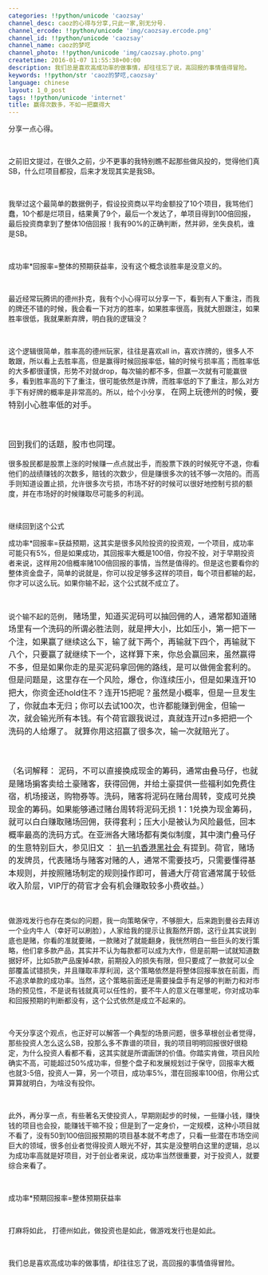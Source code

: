 ```yaml
---
categories: !!python/unicode 'caozsay'
channel_desc: caoz的心得与分享,只此一家,别无分号.
channel_ercode: !!python/unicode 'img/caozsay.ercode.png'
channel_id: !!python/unicode 'caozsay'
channel_name: caoz的梦呓
channel_photo: !!python/unicode 'img/caozsay.photo.png'
createtime: 2016-01-07 11:55:38+00:00
description: 我们总是喜欢高成功率的做事情，却往往忘了说，高回报的事情值得冒险。
keywords: !!python/str 'caoz的梦呓,caozsay'
language: chinese
layout: 1_0_post
tags: !!python/unicode 'internet'
title: 赢得次数多，不如一把赢得大
---
```

<div class="rich_media_content" id="js_content">
<p>
         分享一点心得。
        </p>
<p>
<br/>
</p>
<p>
         之前旧文提过，在很久之前，少不更事的我特别瞧不起那些做风投的，觉得他们真SB，什么烂项目都投，后来才发现其实是我SB。
        </p>
<p>
<br/>
</p>
<p>
         我举过这个最简单的数据例子，假设投资商以平均金额投了10个项目，我骂他们蠢，10个都是烂项目，结果黄了9个，最后一个发达了，单项目得到100倍回报，最后投资商拿到了整体10倍回报！我有90%的正确判断，然并卵，坐失良机，谁是SB。
        </p>
<p>
<br/>
</p>
<p>
         成功率*回报率=整体的预期获益率，没有这个概念谈胜率是没意义的。
        </p>
<p>
<br/>
</p>
<p>
         最近经常玩腾讯的德州扑克，我有个小心得可以分享一下，看到有人下重注，而我的牌还不错的时候，我会看一下对方的胜率，如果胜率很高，我就大胆跟注，如果胜率很低，我就果断弃牌，明白我的逻辑没？
        </p>
<p>
<br/>
</p>
<p>
         这个逻辑很简单，胜率高的德州玩家，往往是喜欢all in，喜欢诈牌的，很多人不敢跟，所以看上去胜率高，但是赢得时候回报率低，输的时候亏损率高；而胜率低的大多都很谨慎，形势不对就drop，每次输的都不多，但赢一次就有可能赢很多，看到胜率高的下了重注，很可能依然是诈牌，而胜率低的下了重注，那么对方手下有好牌的概率是非常高的。所以，给个小分享，
         <span style="font-size: 16px; line-height: 1.6;">
          在网上玩德州的时候，要特别小心胜率低的对手。
         </span>
</p>
<p>
<span style="font-size: 16px; line-height: 1.6;">
<br/>
</span>
</p>
<p>
<span style="font-size: 16px; line-height: 1.6;">
          回到我们的话题，股市也同理。
         </span>
</p>
<p>
         很多股民都是股票上涨的时候赚一点点就出手，而股票下跌的时候死守不退，你看他们的战绩赚钱的次数多，赔钱的次数少，但是赚很多次的钱不够一次陪的。而高手则知道设置止损，允许很多次亏损，市场不好的时候可以很好地控制亏损的额度，并在市场好的时候赚取尽可能多的利润。
        </p>
<p>
<br/>
</p>
<p>
         继续回到这个公式
        </p>
<p>
         成功率*回报率=获益预期，这其实是很多风险投资的投资观，一个项目，成功率可能只有5%，但是如果成功，其回报率大概是100倍，你投不投，对于早期投资者来说，这样用20倍概率赌100倍回报的事情，当然是值得的。但是这也要看你的整体资金盘子，简单的说就是，你可以投足够多这样的项目，每个项目都输的起，你才可以这么玩。如果你输不起，这个公式就不成立了。
        </p>
<p>
<br/>
</p>
<p>
         说个输不起的范例，
         <span style="font-size: 16px; line-height: 1.6;">
          赌场里，知道买泥码可以抽回佣的人，通常都知道赌场里有一个洗码的所谓必胜法则，就是押大小，比如压小，第一把下一个注，如果赢了继续这么下，输了就下两个，再输就下四个，再输就下八个，只要赢了就继续下一个，这样算下来，你总会赢回来，虽然赢得不多，但是如果你走的是买泥码拿回佣的路线，是可以做佣金套利的。但是问题是，这里存在一个风险，爆仓，你连续压小，但是如果连开10把大，你资金还hold住不？连开15把呢？虽然是小概率，但是一旦发生了，你就血本无归；你可以去试100次，也许都能赚到佣金，但输一次，就会输光所有本钱。有个荷官跟我说过，真就连开过n多把把一个洗码的人给爆了。 就算你用这招赢了很多次，输一次就赔光了。
         </span>
</p>
<p>
<span style="font-size: 16px; line-height: 1.6;">
<br/>
</span>
</p>
<p>
<span style="font-size: 16px; line-height: 1.6;">
          （名词解释： 泥码，不可以直接换成现金的筹码，通常由叠马仔，也就是赌场掮客卖给土豪赌客，获得回佣，并给土豪提供一些福利如免费住宿，机场接送，购物券等。洗码，赌客将泥码在赌台周转，变成可兑换现金的筹码。如果能够通过赌台周转将泥码无损 1：1兑换为现金筹码，就可以白白赚取赌场回佣，获得套利；压大小是被认为风险最低，回本概率最高的洗码方式。在亚洲各大赌场都有类似制度，其中澳门叠马仔的生意特别巨大，参见旧文 ：
          <a data_ue_src="http://mp.weixin.qq.com/s?__biz=MzI0MjA1Mjg2Ng==&amp;mid=209540092&amp;idx=1&amp;sn=8a0d7b72660b27ecf2a26d14e59a6770&amp;scene=21#wechat_redirect" href="http://mp.weixin.qq.com/s?__biz=MzI0MjA1Mjg2Ng==&amp;mid=209540092&amp;idx=1&amp;sn=8a0d7b72660b27ecf2a26d14e59a6770&amp;scene=21#wechat_redirect" target="_blank">
           扒一扒香港黑社会
          </a>
          有提到。荷官，赌场的发牌员，代表赌场与赌客对赌的人，通常不需要技巧，只需要懂得基本规则，并按照赌场制定的规则操作即可，普通大厅荷官通常属于较低收入阶层，VIP厅的荷官才会有机会赚取较多小费收益。）
         </span>
</p>
<p>
<br/>
</p>
<p>
         做游戏发行也存在类似的问题，我一向策略保守，不够胆大，后来跑到曼谷去拜访一个业内牛人（幸好可以刷脸），人家给我的提示让我豁然开朗，这行业其实说到底也是赌，你看的准就要赌，一款赌对了就能翻身，我恍然明白一些巨头的发行策略，他们拿多款产品，其实并不认为每款都可以成为大作，但是前期一试就知道数据好坏，比如5款产品废掉4款，前期投入的损失有限，但只要成了一款就可以全部覆盖试错损失，并且赚取丰厚利润，这个策略依然是将整体回报率放在前面，而不追求单款的成功率。当然，这个策略前面还是需要操盘手有足够的判断力和对市场的预见性，不是说有钱就真可以任性的，要不牛人的意义在哪里呢，你对成功率和回报预期的判断都没有，这个公式依然是成立不起来的。
        </p>
<p>
<br/>
</p>
<p>
         今天分享这个观点，也正好可以解答一个典型的场景问题，很多草根创业者觉得，那些投资人怎么这么SB，投那么多不靠谱的项目，我的项目明明回报很好很稳定，为什么投资人看都不看，这其实就是所谓画饼的价值。你踏实肯做，项目风险确实不高，可能超过50%成功率，但整个盘子和发展规划过于保守，回报率大概也就3-5倍，投资人一算，另一个项目，成功率5%，潜在回报率100倍，你用公式算算就明白，为啥没有投你。
        </p>
<p>
<br/>
</p>
<p>
         此外，再分享一点，有些著名天使投资人，早期刚起步的时候，一些赚小钱，赚快钱的项目也会投，能赚钱干嘛不投；但是到了一定身价，一定规模，这种小项目就不看了，没有50到100倍回报预期的项目基本就不考虑了，只看一些潜在市场空间巨大的领域，很多创业者觉得投资人眼光不好，其实是没整明白这里的逻辑，总以为成功率高就是好项目，对于创业者来说，成功率当然很重要，对于投资人，就要综合来看了。
        </p>
<p>
<br/>
</p>
<p>
         成功率*预期回报率=整体预期获益率
        </p>
<p>
<br/>
</p>
<p>
         打麻将如此， 打德州如此，做投资也是如此，做游戏发行也是如此。
        </p>
<p>
</p>
<p>
<br/>
</p>
<p>
         我们总是喜欢高成功率的做事情，却往往忘了说，高回报的事情值得冒险。
        </p>
</div>